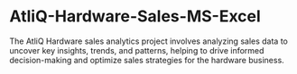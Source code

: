# AtliQ-Hardware-Sales-MS-Excel
The AtliQ Hardware sales analytics project involves analyzing sales data to uncover key insights, trends, and patterns, helping to drive informed decision-making and optimize sales strategies for the hardware business.

